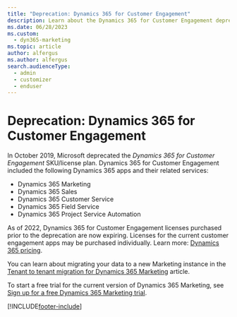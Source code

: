 ```yaml
---
title: "Deprecation: Dynamics 365 for Customer Engagement"
description: Learn about the Dynamics 365 for Customer Engagement deprecation and next steps.
ms.date: 06/28/2023
ms.custom: 
  - dyn365-marketing
ms.topic: article
author: alfergus
ms.author: alfergus
search.audienceType: 
  - admin
  - customizer
  - enduser
---
```


# Deprecation: Dynamics 365 for Customer Engagement

In October 2019, Microsoft deprecated the *Dynamics 365 for Customer Engagement* SKU/license plan. Dynamics 365 for Customer Engagement included the following Dynamics 365 apps and their related services:

- Dynamics 365 Marketing
- Dynamics 365 Sales
- Dynamics 365 Customer Service
- Dynamics 365 Field Service
- Dynamics 365 Project Service Automation

As of 2022, Dynamics 365 for Customer Engagement licenses purchased prior to the deprecation are now expiring. Licenses for the current customer engagement apps may be purchased individually. Learn more: [Dynamics 365 pricing](/dynamics365/licensing/update).

You can learn about migrating your data to a new Marketing instance in the [Tenant to tenant migration for Dynamics 365 Marketing](tenant-to-tenant.md) article.

To start a free trial for the current version of Dynamics 365 Marketing, see [Sign up for a free Dynamics 365 Marketing trial](trial-signup.md).

[!INCLUDE[footer-include](../includes/footer-banner.md)]